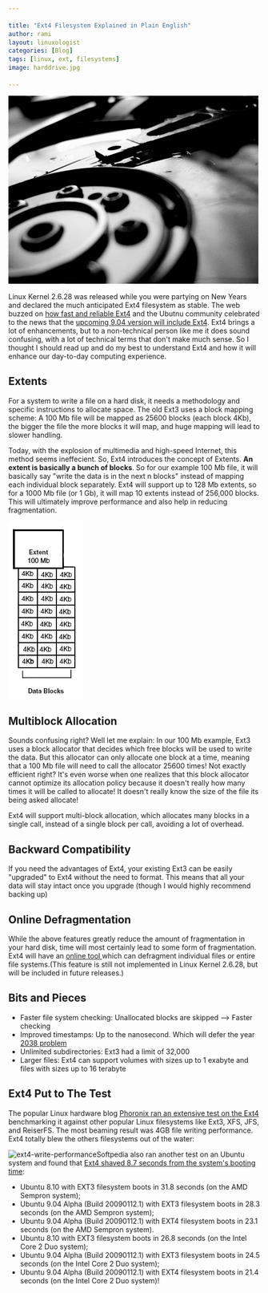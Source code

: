 ```yaml
---

title: "Ext4 Filesystem Explained in Plain English"
author: rami
layout: linuxologist 
categories: [Blog]
tags: [linux, ext, filesystems]
image: harddrive.jpg

---
```


![Harddrive](/assets/images/content/blog/harddrive.jpg)

Linux Kernel 2.6.28 was released while you were partying on New Years and declared the much anticipated Ext4 filesystem as stable. The web buzzed on [how fast and reliable Ext4](http://arstechnica.com/journals/linux.ars/2009/01/12/super-fast-ext4-filesystem-arrives-in-ubuntu-9-04) and the Ubutnu community celebrated to the news that the [upcoming 9.04 version will include Ext4](http://www.linux-magazine.com/online/news/ubuntu_9_04_supports_ext4). Ext4 brings a lot of enhancements, but to a non-technical person like me it does sound confusing, with a lot of technical terms that don't make much sense. So I thought I should read up and do my best to understand Ext4 and how it will enhance our day-to-day computing experience.

## Extents

For a system to write a file on a hard disk, it needs a methodology and specific instructions to allocate space. The old Ext3 uses a block mapping scheme: A 100 Mb file will be mapped as 25600 blocks (each block 4Kb), the bigger the file the more blocks it will map, and huge mapping will lead to slower handling.

Today, with the explosion of multimedia and high-speed Internet, this method seems ineffecient. So, Ext4 introduces the concept of Extents. **An extent is basically a bunch of blocks**. So for our example 100 Mb file, it will basically say "write the data is in the next n blocks" instead of mapping each individual block separately. Ext4 will support up to 128 Mb extents, so for a 1000 Mb file (or 1 Gb), it will map 10 extents instead of 256,000 blocks. This will ultimately improve performance and also help in reducing fragmentation.


![extents](/assets/images/content/blog/extents.png)

## Multiblock Allocation

Sounds confusing right? Well let me explain: In our 100 Mb example, Ext3 uses a block allocator that decides which free blocks will be used to write the data. But this allocator can only allocate one block at a time, meaning that a 100 Mb file will need to call the allocator 25600 times! Not exactly efficient right? It's even worse when one realizes that this block allocator cannot optimize its allocation policy because it doesn't really how many times it will be called to allocate! It doesn't really know the size of the file its being asked allocate!

Ext4 will support multi-block allocation, which allocates many blocks in a single call, instead of a single block per call, avoiding a lot of overhead.

## Backward Compatibility

If you need the advantages of Ext4, your existing Ext3 can be easily "upgraded" to Ext4 without the need to format. This means that all your data will stay intact once you upgrade (though I would highly recommend backing up)

## Online Defragmentation

While the above features greatly reduce the amount of fragmentation in your hard disk, time will most certainly lead to some form of fragmentation. Ext4 will have an [online tool ](http://www.kernel.org/pub/linux/kernel/people/tytso/ext4-patches/2.6.28-ext4-3/broken-out/defrag-09-online-defrag-command)which can defragment individual files or entire file systems.(This feature is still not implemented in Linux Kernel 2.6.28, but will be included in future releases.)

## Bits and Pieces

* Faster file system checking: Unallocated blocks are skipped --> Faster checking
* Improved timestamps: Up to the nanosecond. Which will defer the year [2038 problem](http://en.wikipedia.org/wiki/Year_2038_Problem)
* Unlimited subdirectories: Ext3 had a limit of 32,000
* Larger files: Ext4  can support volumes with sizes up to 1 exabyte and files with sizes up to 16 terabyte

## Ext4 Put to The Test

The popular Linux hardware blog [Phoronix ran an extensive test on the Ext4 ](http://www.phoronix.com/scan.php?page=article&item=ubuntu_ext4&num=1)benchmarking it against other popular Linux filesystems like Ext3, XFS, JFS, and ReiserFS. The most beaming result was 4GB file writing performance. Ext4 totally blew the others filesystems out of the water:


![ext4-write-performance](http://192.168.1.33/blog2/wp-content/uploads/2009/01/ext4-write-performance.png)Softpedia also ran another test on an Ubuntu system and found that [Ext4 shaved 8.7 seconds from the system's booting time](http://news.softpedia.com/news/Ubuntu-9-04-Boots-in-21-4-Seconds-101885.shtml):

* Ubuntu 8.10 with EXT3 filesystem boots in 31.8 seconds (on the AMD Sempron system);
* Ubuntu 9.04 Alpha (Build 20090112.1) with EXT3 filesystem boots in 28.3 seconds (on the AMD Sempron system);
* Ubuntu 9.04 Alpha (Build 20090112.1) with EXT4 filesystem boots in 23.1 seconds (on the AMD Sempron system).
* Ubuntu 8.10 with EXT3 filesystem boots in 26.8 seconds (on the Intel Core 2 Duo system);
* Ubuntu 9.04 Alpha (Build 20090112.1) with EXT3 filesystem boots in 24.5 seconds (on the Intel Core 2 Duo system);
* Ubuntu 9.04 Alpha (Build 20090112.1) with EXT4 filesystem boots in 21.4 seconds (on the Intel Core 2 Duo system)!
